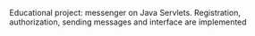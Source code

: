 Educational project: messenger on Java Servlets. Registration, authorization, sending messages and interface are implemented
